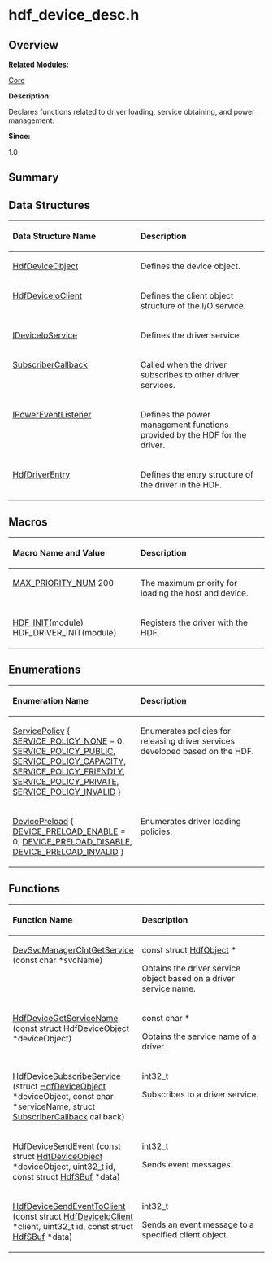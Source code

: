 # hdf\_device\_desc.h<a name="EN-US_TOPIC_0000001055678062"></a>

## **Overview**<a name="section1737432962093525"></a>

**Related Modules:**

[Core](core.md)

**Description:**

Declares functions related to driver loading, service obtaining, and power management. 

**Since:**

1.0

## **Summary**<a name="section1414273757093525"></a>

## Data Structures<a name="nested-classes"></a>

<a name="table1615576317093525"></a>
<table><thead align="left"><tr id="row249312794093525"><th class="cellrowborder" valign="top" width="50%" id="mcps1.1.3.1.1"><p id="p2036701464093525"><a name="p2036701464093525"></a><a name="p2036701464093525"></a>Data Structure Name</p>
</th>
<th class="cellrowborder" valign="top" width="50%" id="mcps1.1.3.1.2"><p id="p1541178526093525"><a name="p1541178526093525"></a><a name="p1541178526093525"></a>Description</p>
</th>
</tr>
</thead>
<tbody><tr id="row2105905920093525"><td class="cellrowborder" valign="top" width="50%" headers="mcps1.1.3.1.1 "><p id="p1872112381093525"><a name="p1872112381093525"></a><a name="p1872112381093525"></a><a href="hdfdeviceobject.md">HdfDeviceObject</a></p>
</td>
<td class="cellrowborder" valign="top" width="50%" headers="mcps1.1.3.1.2 "><p id="p247201228093525"><a name="p247201228093525"></a><a name="p247201228093525"></a>Defines the device object. </p>
</td>
</tr>
<tr id="row996500043093525"><td class="cellrowborder" valign="top" width="50%" headers="mcps1.1.3.1.1 "><p id="p496364495093525"><a name="p496364495093525"></a><a name="p496364495093525"></a><a href="hdfdeviceioclient.md">HdfDeviceIoClient</a></p>
</td>
<td class="cellrowborder" valign="top" width="50%" headers="mcps1.1.3.1.2 "><p id="p1855460586093525"><a name="p1855460586093525"></a><a name="p1855460586093525"></a>Defines the client object structure of the I/O service. </p>
</td>
</tr>
<tr id="row1144510175093525"><td class="cellrowborder" valign="top" width="50%" headers="mcps1.1.3.1.1 "><p id="p1009313805093525"><a name="p1009313805093525"></a><a name="p1009313805093525"></a><a href="ideviceioservice.md">IDeviceIoService</a></p>
</td>
<td class="cellrowborder" valign="top" width="50%" headers="mcps1.1.3.1.2 "><p id="p1291704356093525"><a name="p1291704356093525"></a><a name="p1291704356093525"></a>Defines the driver service. </p>
</td>
</tr>
<tr id="row1808633238093525"><td class="cellrowborder" valign="top" width="50%" headers="mcps1.1.3.1.1 "><p id="p264834011093525"><a name="p264834011093525"></a><a name="p264834011093525"></a><a href="subscribercallback.md">SubscriberCallback</a></p>
</td>
<td class="cellrowborder" valign="top" width="50%" headers="mcps1.1.3.1.2 "><p id="p1503322350093525"><a name="p1503322350093525"></a><a name="p1503322350093525"></a>Called when the driver subscribes to other driver services. </p>
</td>
</tr>
<tr id="row1793067247093525"><td class="cellrowborder" valign="top" width="50%" headers="mcps1.1.3.1.1 "><p id="p801873926093525"><a name="p801873926093525"></a><a name="p801873926093525"></a><a href="ipowereventlistener.md">IPowerEventListener</a></p>
</td>
<td class="cellrowborder" valign="top" width="50%" headers="mcps1.1.3.1.2 "><p id="p498009304093525"><a name="p498009304093525"></a><a name="p498009304093525"></a>Defines the power management functions provided by the HDF for the driver. </p>
</td>
</tr>
<tr id="row423337702093525"><td class="cellrowborder" valign="top" width="50%" headers="mcps1.1.3.1.1 "><p id="p562657615093525"><a name="p562657615093525"></a><a name="p562657615093525"></a><a href="hdfdriverentry.md">HdfDriverEntry</a></p>
</td>
<td class="cellrowborder" valign="top" width="50%" headers="mcps1.1.3.1.2 "><p id="p1719190571093525"><a name="p1719190571093525"></a><a name="p1719190571093525"></a>Defines the entry structure of the driver in the HDF. </p>
</td>
</tr>
</tbody>
</table>

## Macros<a name="define-members"></a>

<a name="table272762568093525"></a>
<table><thead align="left"><tr id="row1447587700093525"><th class="cellrowborder" valign="top" width="50%" id="mcps1.1.3.1.1"><p id="p1047158572093525"><a name="p1047158572093525"></a><a name="p1047158572093525"></a>Macro Name and Value</p>
</th>
<th class="cellrowborder" valign="top" width="50%" id="mcps1.1.3.1.2"><p id="p1527894755093525"><a name="p1527894755093525"></a><a name="p1527894755093525"></a>Description</p>
</th>
</tr>
</thead>
<tbody><tr id="row357212175093525"><td class="cellrowborder" valign="top" width="50%" headers="mcps1.1.3.1.1 "><p id="p77550075093525"><a name="p77550075093525"></a><a name="p77550075093525"></a><a href="core.md#ga5957e60db74b1b0703ebd1c53f964d48">MAX_PRIORITY_NUM</a>   200</p>
</td>
<td class="cellrowborder" valign="top" width="50%" headers="mcps1.1.3.1.2 "><p id="p1331139774093525"><a name="p1331139774093525"></a><a name="p1331139774093525"></a>The maximum priority for loading the host and device. </p>
</td>
</tr>
<tr id="row1395294998093525"><td class="cellrowborder" valign="top" width="50%" headers="mcps1.1.3.1.1 "><p id="p1193279969093525"><a name="p1193279969093525"></a><a name="p1193279969093525"></a><a href="core.md#ga99831072fdca13e3c423a14fa6a83c34">HDF_INIT</a>(module)   HDF_DRIVER_INIT(module)</p>
</td>
<td class="cellrowborder" valign="top" width="50%" headers="mcps1.1.3.1.2 "><p id="p2050599731093525"><a name="p2050599731093525"></a><a name="p2050599731093525"></a>Registers the driver with the HDF. </p>
</td>
</tr>
</tbody>
</table>

## Enumerations<a name="enum-members"></a>

<a name="table1826361902093525"></a>
<table><thead align="left"><tr id="row911755256093525"><th class="cellrowborder" valign="top" width="50%" id="mcps1.1.3.1.1"><p id="p657482174093525"><a name="p657482174093525"></a><a name="p657482174093525"></a>Enumeration Name</p>
</th>
<th class="cellrowborder" valign="top" width="50%" id="mcps1.1.3.1.2"><p id="p1688768041093525"><a name="p1688768041093525"></a><a name="p1688768041093525"></a>Description</p>
</th>
</tr>
</thead>
<tbody><tr id="row727936250093525"><td class="cellrowborder" valign="top" width="50%" headers="mcps1.1.3.1.1 "><p id="p1117127727093525"><a name="p1117127727093525"></a><a name="p1117127727093525"></a><a href="core.md#ga172844da8a6908bf7226eee703ad9f80">ServicePolicy</a> {   <a href="core.md#gga172844da8a6908bf7226eee703ad9f80aeed8de39f7a8c5a5be1f7b8beb7221e1">SERVICE_POLICY_NONE</a> = 0, <a href="core.md#gga172844da8a6908bf7226eee703ad9f80a5ec1b4a05e5ba37c9bf58f039fe2c245">SERVICE_POLICY_PUBLIC</a>, <a href="core.md#gga172844da8a6908bf7226eee703ad9f80a9a398765ae7bad9ce86e12a91683334c">SERVICE_POLICY_CAPACITY</a>, <a href="core.md#gga172844da8a6908bf7226eee703ad9f80ac2fe21ccc86fbb38747c733716a6b2e0">SERVICE_POLICY_FRIENDLY</a>,   <a href="core.md#gga172844da8a6908bf7226eee703ad9f80ac7918e4a8fa4a2c29ccc8bf97537b61c">SERVICE_POLICY_PRIVATE</a>, <a href="core.md#gga172844da8a6908bf7226eee703ad9f80a423a5d22d00f6a45f0281dd287fc3b4d">SERVICE_POLICY_INVALID</a> }</p>
</td>
<td class="cellrowborder" valign="top" width="50%" headers="mcps1.1.3.1.2 "><p id="p85142274093525"><a name="p85142274093525"></a><a name="p85142274093525"></a>Enumerates policies for releasing driver services developed based on the HDF. </p>
</td>
</tr>
<tr id="row270775501093525"><td class="cellrowborder" valign="top" width="50%" headers="mcps1.1.3.1.1 "><p id="p933912710093525"><a name="p933912710093525"></a><a name="p933912710093525"></a><a href="core.md#ga0f3d81b5ff5d3896f7d8cf15f76b451e">DevicePreload</a> { <a href="core.md#gga0f3d81b5ff5d3896f7d8cf15f76b451ea0fd51c3697833ef66f7ff68adb96a04d">DEVICE_PRELOAD_ENABLE</a> = 0, <a href="core.md#gga0f3d81b5ff5d3896f7d8cf15f76b451ea2c36597f3f647a621ab56b666ed6cb3e">DEVICE_PRELOAD_DISABLE</a>, <a href="core.md#gga0f3d81b5ff5d3896f7d8cf15f76b451ea679c4d6dabdd7795bdbfaee5cc26367e">DEVICE_PRELOAD_INVALID</a> }</p>
</td>
<td class="cellrowborder" valign="top" width="50%" headers="mcps1.1.3.1.2 "><p id="p932878422093525"><a name="p932878422093525"></a><a name="p932878422093525"></a>Enumerates driver loading policies. </p>
</td>
</tr>
</tbody>
</table>

## Functions<a name="func-members"></a>

<a name="table570557563093525"></a>
<table><thead align="left"><tr id="row1073209224093525"><th class="cellrowborder" valign="top" width="50%" id="mcps1.1.3.1.1"><p id="p1111635338093525"><a name="p1111635338093525"></a><a name="p1111635338093525"></a>Function Name</p>
</th>
<th class="cellrowborder" valign="top" width="50%" id="mcps1.1.3.1.2"><p id="p289822128093525"><a name="p289822128093525"></a><a name="p289822128093525"></a>Description</p>
</th>
</tr>
</thead>
<tbody><tr id="row392506183093525"><td class="cellrowborder" valign="top" width="50%" headers="mcps1.1.3.1.1 "><p id="p682224968093525"><a name="p682224968093525"></a><a name="p682224968093525"></a><a href="core.md#gab28c6481fc79bd055e2551abebb841bf">DevSvcManagerClntGetService</a> (const char *svcName)</p>
</td>
<td class="cellrowborder" valign="top" width="50%" headers="mcps1.1.3.1.2 "><p id="p675847843093525"><a name="p675847843093525"></a><a name="p675847843093525"></a>const struct <a href="hdfobject.md">HdfObject</a> * </p>
<p id="p2138887200093525"><a name="p2138887200093525"></a><a name="p2138887200093525"></a>Obtains the driver service object based on a driver service name. </p>
</td>
</tr>
<tr id="row376270575093525"><td class="cellrowborder" valign="top" width="50%" headers="mcps1.1.3.1.1 "><p id="p1599891838093525"><a name="p1599891838093525"></a><a name="p1599891838093525"></a><a href="core.md#gac899589dfa47b45f43b8dd027b65b5d9">HdfDeviceGetServiceName</a> (const struct <a href="hdfdeviceobject.md">HdfDeviceObject</a> *deviceObject)</p>
</td>
<td class="cellrowborder" valign="top" width="50%" headers="mcps1.1.3.1.2 "><p id="p257646452093525"><a name="p257646452093525"></a><a name="p257646452093525"></a>const char * </p>
<p id="p1265963171093525"><a name="p1265963171093525"></a><a name="p1265963171093525"></a>Obtains the service name of a driver. </p>
</td>
</tr>
<tr id="row1835512242093525"><td class="cellrowborder" valign="top" width="50%" headers="mcps1.1.3.1.1 "><p id="p838331174093525"><a name="p838331174093525"></a><a name="p838331174093525"></a><a href="core.md#ga224908f55daa1b9553841735e5f1f65c">HdfDeviceSubscribeService</a> (struct <a href="hdfdeviceobject.md">HdfDeviceObject</a> *deviceObject, const char *serviceName, struct <a href="subscribercallback.md">SubscriberCallback</a> callback)</p>
</td>
<td class="cellrowborder" valign="top" width="50%" headers="mcps1.1.3.1.2 "><p id="p493516961093525"><a name="p493516961093525"></a><a name="p493516961093525"></a>int32_t </p>
<p id="p2015365149093525"><a name="p2015365149093525"></a><a name="p2015365149093525"></a>Subscribes to a driver service. </p>
</td>
</tr>
<tr id="row1705493351093525"><td class="cellrowborder" valign="top" width="50%" headers="mcps1.1.3.1.1 "><p id="p2073076846093525"><a name="p2073076846093525"></a><a name="p2073076846093525"></a><a href="core.md#gac9670df1316b5ddd651a50ebee0b6557">HdfDeviceSendEvent</a> (const struct <a href="hdfdeviceobject.md">HdfDeviceObject</a> *deviceObject, uint32_t id, const struct <a href="hdfsbuf.md">HdfSBuf</a> *data)</p>
</td>
<td class="cellrowborder" valign="top" width="50%" headers="mcps1.1.3.1.2 "><p id="p2061255455093525"><a name="p2061255455093525"></a><a name="p2061255455093525"></a>int32_t </p>
<p id="p828385689093525"><a name="p828385689093525"></a><a name="p828385689093525"></a>Sends event messages. </p>
</td>
</tr>
<tr id="row1452762028093525"><td class="cellrowborder" valign="top" width="50%" headers="mcps1.1.3.1.1 "><p id="p1508250397093525"><a name="p1508250397093525"></a><a name="p1508250397093525"></a><a href="core.md#ga9c47da8d82820bce2d32051324480f45">HdfDeviceSendEventToClient</a> (const struct <a href="hdfdeviceioclient.md">HdfDeviceIoClient</a> *client, uint32_t id, const struct <a href="hdfsbuf.md">HdfSBuf</a> *data)</p>
</td>
<td class="cellrowborder" valign="top" width="50%" headers="mcps1.1.3.1.2 "><p id="p2081069927093525"><a name="p2081069927093525"></a><a name="p2081069927093525"></a>int32_t </p>
<p id="p263252430093525"><a name="p263252430093525"></a><a name="p263252430093525"></a>Sends an event message to a specified client object. </p>
</td>
</tr>
</tbody>
</table>

